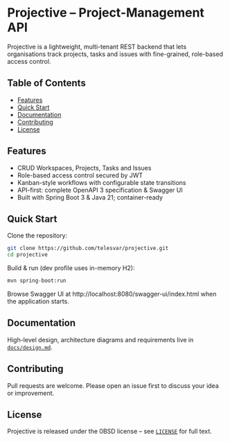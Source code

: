 # Projective – Project-Management API

Projective is a lightweight, multi-tenant REST backend that lets organisations track projects, tasks and issues with fine-grained, role-based access control.

## Table of Contents
- [Features](#features)
- [Quick Start](#quick-start)
- [Documentation](#documentation)
- [Contributing](#contributing)
- [License](#license)

## Features
- CRUD Workspaces, Projects, Tasks and Issues
- Role-based access control secured by JWT
- Kanban-style workflows with configurable state transitions
- API-first: complete OpenAPI 3 specification & Swagger UI
- Built with Spring Boot 3 & Java 21; container-ready

## Quick Start

Clone the repository:
```sh
git clone https://github.com/telesvar/projective.git
cd projective
```

Build & run (dev profile uses in-memory H2):
```sh
mvn spring-boot:run
```

Browse Swagger UI at http://localhost:8080/swagger-ui/index.html when the application starts.

## Documentation
High-level design, architecture diagrams and requirements live in [`docs/design.md`](docs/design.md).

## Contributing
Pull requests are welcome. Please open an issue first to discuss your idea or improvement.

## License
Projective is released under the 0BSD license – see [`LICENSE`](LICENSE) for full text.
